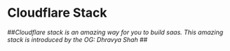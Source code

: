 # Cloudflare Stack #

##_Cloudflare stack is an amazing way for you to build saas. This amazing stack is introduced by the OG: Dhravya Shah_ ##